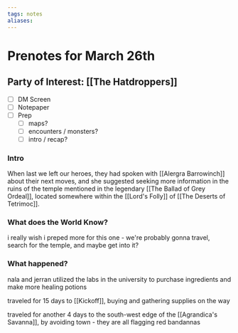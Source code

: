 ```yaml
---
tags: notes
aliases:
---
```


# Prenotes for March 26th
## Party of Interest: [[The Hatdroppers]]
- [ ] DM Screen
- [ ] Notepaper
- [ ] Prep
	- [ ] maps?
	- [ ] encounters / monsters?
	- [ ] intro / recap?

### Intro

When last we left our heroes, they had spoken with [[Alergra Barrowinch]] about their next moves, and she suggested seeking more information in the ruins of the temple mentioned in the legendary [[The Ballad of Grey Ordeal]], located somewhere within the [[Lord's Folly]] of [[The Deserts of Tetrimoc]].

### What does the World Know?

i really wish i preped more for this one - we're probably gonna travel, search for the temple, and maybe get into it?

### What happened?

nala and jerran utilized the labs in the university to purchase ingredients and make more healing potions

traveled for 15 days to [[Kickoff]], buying and gathering supplies on the way

traveled for another 4 days to the south-west edge of the [[Agrandica's Savanna]], by avoiding town - they are all flagging red bandannas



